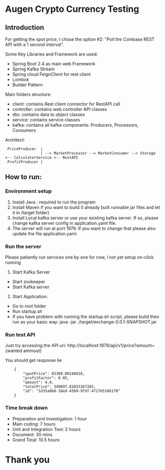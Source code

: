 # Augen Crypto Currency Testing

## Introduction

For getting the spot price, I chose the option #2: "Poll the Coinbase REST API with a 1 second interval".


Some Key Libraries and Framework are used:
* Spring Boot 2.4 as main web Framework
* Spring Kafka Stream
* Spring cloud FeignClient for rest client
* Lombok
* Builder Pattern

Main folders structure: 
* client: contains Rest client connector for RestAPI call 
* controller: contains web controller API classes
* dto: contains data to object classes
* service: contains service classes
* kafka: contains all kafka components: Producers, Processors, Consumers


Architect: 

     PriceProducer  |
                    | --> MarketProcessor --> MarketConsumer --> Storage <-- CalculatorService <-- RestAPI   
     ProfitProducer |

## How to run:

### Environment setup

1. Install Java : required to run the program
2. Install Maven if you want to build (I already built runnable jar files and let it in /target folder)
3. Install Local kafka server or use your existing kafka server. If so, please change kafka server config in application.yaml file.
4. The server will run at port 1979. If you want to change that please also update the file application.yaml.

### Run the server

Please patiently run services one by one for now, I not yet setup on-click running

1. Start Kafka Server 
* Start zookeeper
* Start Kafka server

2. Start Application: 
* Go to root folder
* Run startup.sh
* If you have problem with running the startup.sh script, please build then run as your basic way: java -jar ./target/exchange-0.0.1-SNAPSHOT.jar
 

### Run test API

Just try accessing the API uri: http://localhost:1979/api/v1/price?amount={wanted ammout}

You should get response lie

  ```
      {
          "spotPrice": 83309.00246016,
          "profitFactor": 0.05,
          "amount": 4.0,
          "totalPrice": 349897.81033267203,
          "id": "1d35a0b8-3ded-43b9-9fdf-4727b5166170"
      }
   ```

### Time break down
* Preparation and Investigation: 1 hour
* Main coding: 7 hours
* Unit and Integration Test: 2 hours
* Document: 30 mins
* Grand Total: 10.5 hours


# Thank you